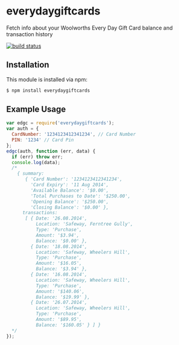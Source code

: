 # everydaygiftcards

Fetch info about your Woolworths Every Day Gift Card balance and transaction history

[![build status](https://secure.travis-ci.org/eugeneware/everydaygiftcards.png)](http://travis-ci.org/eugeneware/everydaygiftcards)

## Installation

This module is installed via npm:

``` bash
$ npm install everydaygiftcards
```

## Example Usage

``` js
var edgc = require('everydaygiftcards');
var auth = {
  CardNumber: '1234123412341234', // Card Number
  PIN: '1234' // Card Pin
};
edgc(auth, function (err, data) {
  if (err) throw err;
  console.log(data);
  /*
    { summary:
       { 'Card Number': '1234123412341234',
         'Card Expiry': '11 Aug 2014',
         'Available Balance': '$0.00',
         'Total Purchases to Date': '$250.00',
         'Opening Balance': '$250.00',
         'Closing Balance': '$0.00' },
      transactions:
       [ { Date: '26.08.2014',
           Location: 'Safeway, Ferntree Gully',
           Type: 'Purchase',
           Amount: '$3.94',
           Balance: '$0.00' },
         { Date: '18.08.2014',
           Location: 'Safeway, Wheelers Hill',
           Type: 'Purchase',
           Amount: '$16.05',
           Balance: '$3.94' },
         { Date: '16.08.2014',
           Location: 'Safeway, Wheelers Hill',
           Type: 'Purchase',
           Amount: '$140.06',
           Balance: '$19.99' },
         { Date: '26.07.2014',
           Location: 'Safeway, Wheelers Hill',
           Type: 'Purchase',
           Amount: '$89.95',
           Balance: '$160.05' } ] }
  */
});
```

